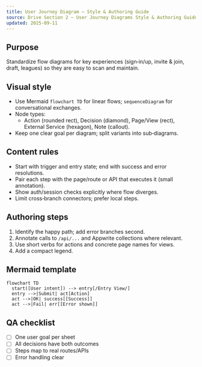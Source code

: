 ```yaml
---
title: User Journey Diagram — Style & Authoring Guide
source: Drive Section 2 — User Journey Diagrams Style & Authoring Guide
updated: 2025-09-11
---
```


## Purpose
Standardize flow diagrams for key experiences (sign‑in/up, invite & join, draft, leagues) so they are easy to scan and maintain.

## Visual style
- Use Mermaid `flowchart TD` for linear flows; `sequenceDiagram` for conversational exchanges.
- Node types:
  - Action (rounded rect), Decision (diamond), Page/View (rect), External Service (hexagon), Note (callout).
- Keep one clear goal per diagram; split variants into sub‑diagrams.

## Content rules
- Start with trigger and entry state; end with success and error resolutions.
- Pair each step with the page/route or API that executes it (small annotation).
- Show auth/session checks explicitly where flow diverges.
- Limit cross‑branch connectors; prefer local steps.

## Authoring steps
1) Identify the happy path; add error branches second.
2) Annotate calls to `/api/...` and Appwrite collections where relevant.
3) Use short verbs for actions and concrete page names for views.
4) Add a compact legend.

## Mermaid template
```mermaid
flowchart TD
  start([User intent]) --> entry[/Entry View/]
  entry -->|Submit| act[Action]
  act -->|OK| success[[Success]]
  act -->|Fail| err[[Error shown]]
```

## QA checklist
- [ ] One user goal per sheet
- [ ] All decisions have both outcomes
- [ ] Steps map to real routes/APIs
- [ ] Error handling clear
